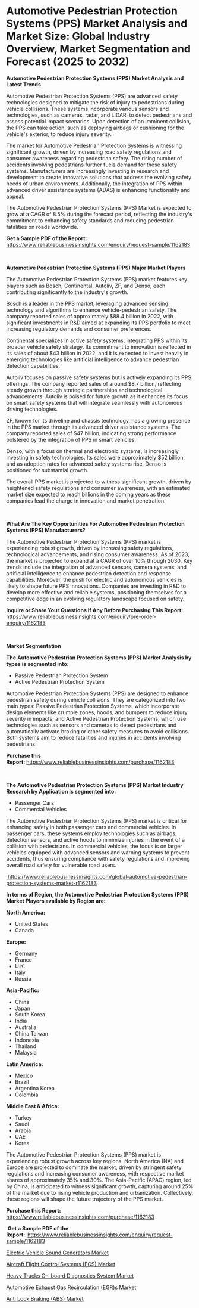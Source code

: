 <p><h1>Automotive Pedestrian Protection Systems (PPS) Market Analysis and Market Size: Global Industry Overview, Market Segmentation and Forecast (2025 to 2032)</h1></p><p><strong>Automotive Pedestrian Protection Systems (PPS) Market Analysis and Latest Trends</strong></p>
<p><p>Automotive Pedestrian Protection Systems (PPS) are advanced safety technologies designed to mitigate the risk of injury to pedestrians during vehicle collisions. These systems incorporate various sensors and technologies, such as cameras, radar, and LIDAR, to detect pedestrians and assess potential impact scenarios. Upon detection of an imminent collision, the PPS can take action, such as deploying airbags or cushioning for the vehicle's exterior, to reduce injury severity. </p><p>The market for Automotive Pedestrian Protection Systems is witnessing significant growth, driven by increasing road safety regulations and consumer awareness regarding pedestrian safety. The rising number of accidents involving pedestrians further fuels demand for these safety systems. Manufacturers are increasingly investing in research and development to create innovative solutions that address the evolving safety needs of urban environments. Additionally, the integration of PPS within advanced driver assistance systems (ADAS) is enhancing functionality and appeal. </p><p>The Automotive Pedestrian Protection Systems (PPS) Market is expected to grow at a CAGR of 8.5% during the forecast period, reflecting the industry's commitment to enhancing safety standards and reducing pedestrian fatalities on roads worldwide.</p></p>
<p><strong>Get a Sample PDF of the Report:&nbsp;</strong> <a href="https://www.reliablebusinessinsights.com/enquiry/request-sample/1162183?utm_campaign=96&utm_medium=2&utm_source=Github&utm_content=ia&utm_term=30032025&utm_id=automotive-pedestrian-protection-systems-pps">https://www.reliablebusinessinsights.com/enquiry/request-sample/1162183</a></p>
<p>&nbsp;</p>
<p><strong>Automotive Pedestrian Protection Systems (PPS) Major Market Players</strong></p>
<p><p>The Automotive Pedestrian Protection Systems (PPS) market features key players such as Bosch, Continental, Autoliv, ZF, and Denso, each contributing significantly to the industry's growth. </p><p>Bosch is a leader in the PPS market, leveraging advanced sensing technology and algorithms to enhance vehicle-pedestrian safety. The company reported sales of approximately $88.4 billion in 2022, with significant investments in R&D aimed at expanding its PPS portfolio to meet increasing regulatory demands and consumer preferences.</p><p>Continental specializes in active safety systems, integrating PPS within its broader vehicle safety strategy. Its commitment to innovation is reflected in its sales of about $43 billion in 2022, and it is expected to invest heavily in emerging technologies like artificial intelligence to advance pedestrian detection capabilities.</p><p>Autoliv focuses on passive safety systems but is actively expanding its PPS offerings. The company reported sales of around $8.7 billion, reflecting steady growth through strategic partnerships and technological advancements. Autoliv is poised for future growth as it enhances its focus on smart safety systems that will integrate seamlessly with autonomous driving technologies.</p><p>ZF, known for its driveline and chassis technology, has a growing presence in the PPS market through its advanced driver assistance systems. The company reported sales of $47 billion, indicating strong performance bolstered by the integration of PPS in smart vehicles.</p><p>Denso, with a focus on thermal and electronic systems, is increasingly investing in safety technologies. Its sales were approximately $52 billion, and as adoption rates for advanced safety systems rise, Denso is positioned for substantial growth.</p><p>The overall PPS market is projected to witness significant growth, driven by heightened safety regulations and consumer awareness, with an estimated market size expected to reach billions in the coming years as these companies lead the charge in innovation and market penetration.</p></p>
<p>&nbsp;</p>
<p><strong>What Are The Key Opportunities For Automotive Pedestrian Protection Systems (PPS) Manufacturers?</strong></p>
<p><p>The Automotive Pedestrian Protection Systems (PPS) market is experiencing robust growth, driven by increasing safety regulations, technological advancements, and rising consumer awareness. As of 2023, the market is projected to expand at a CAGR of over 10% through 2030. Key trends include the integration of advanced sensors, camera systems, and artificial intelligence to enhance pedestrian detection and response capabilities. Moreover, the push for electric and autonomous vehicles is likely to shape future PPS innovations. Companies are investing in R&D to develop more effective and reliable systems, positioning themselves for a competitive edge in an evolving regulatory landscape focused on safety.</p></p>
<p><strong>Inquire or Share Your Questions If Any Before Purchasing This Report:</strong> <a href="https://www.reliablebusinessinsights.com/enquiry/pre-order-enquiry/1162183?utm_campaign=96&utm_medium=2&utm_source=Github&utm_content=ia&utm_term=30032025&utm_id=automotive-pedestrian-protection-systems-pps">https://www.reliablebusinessinsights.com/enquiry/pre-order-enquiry/1162183</a></p>
<p>&nbsp;</p>
<p><strong>Market Segmentation</strong></p>
<p><strong>The Automotive Pedestrian Protection Systems (PPS) Market Analysis by types is segmented into:</strong></p>
<p><ul><li>Passive Pedestrian Protection System</li><li>Active Pedestrian Protection System</li></ul></p>
<p><p>Automotive Pedestrian Protection Systems (PPS) are designed to enhance pedestrian safety during vehicle collisions. They are categorized into two main types: Passive Pedestrian Protection Systems, which incorporate design elements like crumple zones, hoods, and bumpers to reduce injury severity in impacts; and Active Pedestrian Protection Systems, which use technologies such as sensors and cameras to detect pedestrians and automatically activate braking or other safety measures to avoid collisions. Both systems aim to reduce fatalities and injuries in accidents involving pedestrians.</p></p>
<p><strong>Purchase this Report:&nbsp;</strong><a href="https://www.reliablebusinessinsights.com/purchase/1162183?utm_campaign=96&utm_medium=2&utm_source=Github&utm_content=ia&utm_term=30032025&utm_id=automotive-pedestrian-protection-systems-pps">https://www.reliablebusinessinsights.com/purchase/1162183</a></p>
<p>&nbsp;</p>
<p><strong>The Automotive Pedestrian Protection Systems (PPS) Market Industry Research by Application is segmented into:</strong></p>
<p><ul><li>Passenger Cars</li><li>Commercial Vehicles</li></ul></p>
<p><p>The Automotive Pedestrian Protection Systems (PPS) market is critical for enhancing safety in both passenger cars and commercial vehicles. In passenger cars, these systems employ technologies such as airbags, detection sensors, and active hoods to minimize injuries in the event of a collision with pedestrians. In commercial vehicles, the focus is on larger vehicles equipped with advanced sensors and warning systems to prevent accidents, thus ensuring compliance with safety regulations and improving overall road safety for vulnerable road users.</p></p>
<p><a href="https://www.reliablebusinessinsights.com/global-automotive-pedestrian-protection-systems-market-r1162183?utm_campaign=96&utm_medium=2&utm_source=Github&utm_content=ia&utm_term=30032025&utm_id=automotive-pedestrian-protection-systems-pps">&nbsp;https://www.reliablebusinessinsights.com/global-automotive-pedestrian-protection-systems-market-r1162183</a></p>
<p><strong>In terms of Region, the Automotive Pedestrian Protection Systems (PPS) Market Players available by Region are:</strong></p>
<p>
    <p> <strong> North America: </strong>
        <ul>
            <li>United States</li>
            <li>Canada</li>
        </ul>
        </p> 
    <p> <strong> Europe: </strong>
        <ul>
            <li>Germany</li>
            <li>France</li>
            <li>U.K.</li>
            <li>Italy</li>
            <li>Russia</li>
        </ul>
        </p> 
    <p> <strong> Asia-Pacific: </strong>
        <ul>
            <li>China</li>
            <li>Japan</li>
            <li>South Korea</li>
            <li>India</li>
            <li>Australia</li>
            <li>China Taiwan</li>
            <li>Indonesia</li>
            <li>Thailand</li>
            <li>Malaysia</li>
        </ul>
        </p> 
    <p> <strong> Latin America: </strong>
        <ul>
            <li>Mexico</li>
            <li>Brazil</li>
            <li>Argentina Korea</li>
            <li>Colombia</li>
        </ul>
        </p> 
    <p> <strong> Middle East & Africa: </strong>
        <ul>
            <li>Turkey</li>
            <li>Saudi</li>
            <li>Arabia</li>
            <li>UAE</li>
            <li>Korea</li>
        </ul>
    </p>
    </p>
<p><p>The Automotive Pedestrian Protection Systems (PPS) market is experiencing robust growth across key regions. North America (NA) and Europe are projected to dominate the market, driven by stringent safety regulations and increasing consumer awareness, with respective market shares of approximately 35% and 30%. The Asia-Pacific (APAC) region, led by China, is anticipated to witness significant growth, capturing around 25% of the market due to rising vehicle production and urbanization. Collectively, these regions will shape the future trajectory of the PPS market.</p></p>
<p><strong>Purchase this Report: </strong><a href="https://www.reliablebusinessinsights.com/purchase/1162183?utm_campaign=96&utm_medium=2&utm_source=Github&utm_content=ia&utm_term=30032025&utm_id=automotive-pedestrian-protection-systems-pps">https://www.reliablebusinessinsights.com/purchase/1162183</a></p>
<p>&nbsp;<strong>Get a Sample PDF of the Report:&nbsp;&nbsp;</strong><a href="https://www.reliablebusinessinsights.com/enquiry/request-sample/1162183?utm_campaign=96&utm_medium=2&utm_source=Github&utm_content=ia&utm_term=30032025&utm_id=automotive-pedestrian-protection-systems-pps">https://www.reliablebusinessinsights.com/enquiry/request-sample/1162183</a></p>
<p><strong></strong></p>
<p><p><a href="https://github.com/duskodazzi34/Market-Research-Report-List-1/blob/main/electric-vehicle-sound-generators-market.md?utm_campaign=96&utm_medium=2&utm_source=Github&utm_content=ia&utm_term=30032025&utm_id=automotive-pedestrian-protection-systems-pps">Electric Vehicle Sound Generators Market</a></p><p><a href="https://github.com/kimomeifbnu26/Market-Research-Report-List-1/blob/main/aircraft-flight-control-systems-fcs-market.md?utm_campaign=96&utm_medium=2&utm_source=Github&utm_content=ia&utm_term=30032025&utm_id=automotive-pedestrian-protection-systems-pps">Aircraft Flight Control Systems (FCS) Market</a></p><p><a href="https://github.com/kabotcaddoub/Market-Research-Report-List-1/blob/main/heavy-trucks-on-board-diagnostics-system-market.md?utm_campaign=96&utm_medium=2&utm_source=Github&utm_content=ia&utm_term=30032025&utm_id=automotive-pedestrian-protection-systems-pps">Heavy Trucks On-board Diagnostics System Market</a></p><p><a href="https://github.com/forttgoddym7/Market-Research-Report-List-1/blob/main/automotive-exhaust-gas-recirculation-egrs-market.md?utm_campaign=96&utm_medium=2&utm_source=Github&utm_content=ia&utm_term=30032025&utm_id=automotive-pedestrian-protection-systems-pps">Automotive Exhaust Gas Recirculation (EGR)s Market</a></p><p><a href="https://github.com/daddskokenk4/Market-Research-Report-List-1/blob/main/anti-lock-braking-abs-market.md?utm_campaign=96&utm_medium=2&utm_source=Github&utm_content=ia&utm_term=30032025&utm_id=automotive-pedestrian-protection-systems-pps">Anti Lock Braking (ABS) Market</a></p></p>